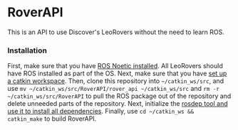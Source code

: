 # RoverAPI

This is an API to use Discover's LeoRovers without the need to learn ROS.

### Installation

First, make sure that you have [ROS Noetic installed](http://wiki.ros.org/noetic/Installation/Ubuntu). 
All LeoRovers should have ROS installed as part of the OS. Next, make sure that you have [set up a catkin workspace](https://subscription.packtpub.com/book/iot-&-hardware/9781782175193/1/ch01lvl1sec11/creating-a-catkin-workspace). 
Then, clone this repository into `~/catkin_ws/src`, and use 
```mv ~/catkin_ws/src/RoverAPI/rover_api ~/catkin_ws/src``` 
and 
```rm -r ~/catkin_ws/src/RoverAPI``` 
to pull the ROS package out of the repository and delete unneeded parts of the repository. 
Next, initialize the [rosdep tool and use it to install all dependencies](http://wiki.ros.org/rosdep). Finally, 
use 
```cd ~/catkin_ws && catkin_make``` 
to build RoverAPI.

